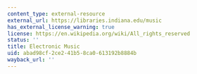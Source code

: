 ```yaml
---
content_type: external-resource
external_url: https://libraries.indiana.edu/music
has_external_license_warning: true
license: https://en.wikipedia.org/wiki/All_rights_reserved
status: ''
title: Electronic Music
uid: abad98cf-2ce2-41b5-8ca0-613192b8884b
wayback_url: ''
---
```

